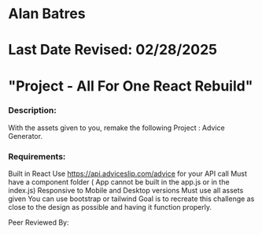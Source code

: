 # Alan Batres
# Last Date Revised: 02/28/2025
# "Project - All For One React Rebuild"
### Description:
With the assets given to you, remake the following Project : Advice Generator.

### Requirements:
Built in React
Use https://api.adviceslip.com/advice for your API call
Must have a component folder ( App cannot be built in the app.js or in the index.js)
Responsive to Mobile and Desktop versions
Must use all assets given
You can use bootstrap or tailwind
Goal is to recreate this challenge as close to the design as possible and having it function properly.



Peer Reviewed By:
>